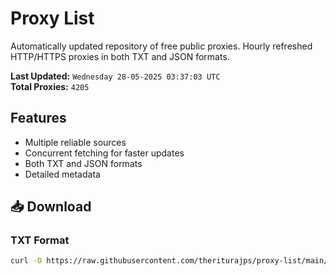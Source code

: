 # Proxy List

Automatically updated repository of free public proxies. Hourly refreshed HTTP/HTTPS proxies in both TXT and JSON formats.

**Last Updated:** `Wednesday 28-05-2025 03:37:03 UTC`  
**Total Proxies:** `4205`

## Features
- Multiple reliable sources
- Concurrent fetching for faster updates
- Both TXT and JSON formats
- Detailed metadata

## 📥 Download

### TXT Format
```bash
curl -O https://raw.githubusercontent.com/theriturajps/proxy-list/main/proxies.txt